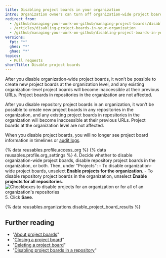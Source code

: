 ```yaml
---
title: Disabling project boards in your organization
intro: Organization owners can turn off organization-wide project boards and repository project boards in an organization.
redirect_from:
  - /github/managing-your-work-on-github/managing-project-boards/disabling-project-boards-in-your-organization
  - /articles/disabling-project-boards-in-your-organization
  - /github/managing-your-work-on-github/disabling-project-boards-in-your-organization
versions:
  fpt: "*"
  ghes: "*"
  ghae: "*"
topics:
  - Pull requests
shortTitle: Disable project boards
---
```


After you disable organization-wide project boards, it won’t be possible to create new project boards at the organization level, and any existing organization-level project boards will become inaccessible at their previous URLs. Project boards in repositories in the organization are not affected.

After you disable repository project boards in an organization, it won't be possible to create new project boards in any repositories in the organization, and any existing project boards in repositories in the organization will become inaccessible at their previous URLs. Project boards at the organization level are not affected.

When you disable project boards, you will no longer see project board information in timelines or [audit logs](/articles/reviewing-the-audit-log-for-your-organization/).

{% data reusables.profile.access_org %}
{% data reusables.profile.org_settings %} 4. Decide whether to disable organization-wide project boards, disable repository project boards in the organization, or both. Then, under "Projects": - To disable organization-wide project boards, unselect **Enable projects for the organization**. - To disable repository project boards in the organization, unselect **Enable projects for all repositories**.
![Checkboxes to disable projects for an organization or for all of an organization's repositories](/assets/images/help/projects/disable-org-projects-checkbox.png) 5. Click **Save**.

{% data reusables.organizations.disable_project_board_results %}

## Further reading

- "[About project boards](/articles/about-project-boards)"
- "[Closing a project board](/articles/closing-a-project-board)"
- "[Deleting a project board](/articles/deleting-a-project-board)"
- "[Disabling project boards in a repository](/articles/disabling-project-boards-in-a-repository)"
